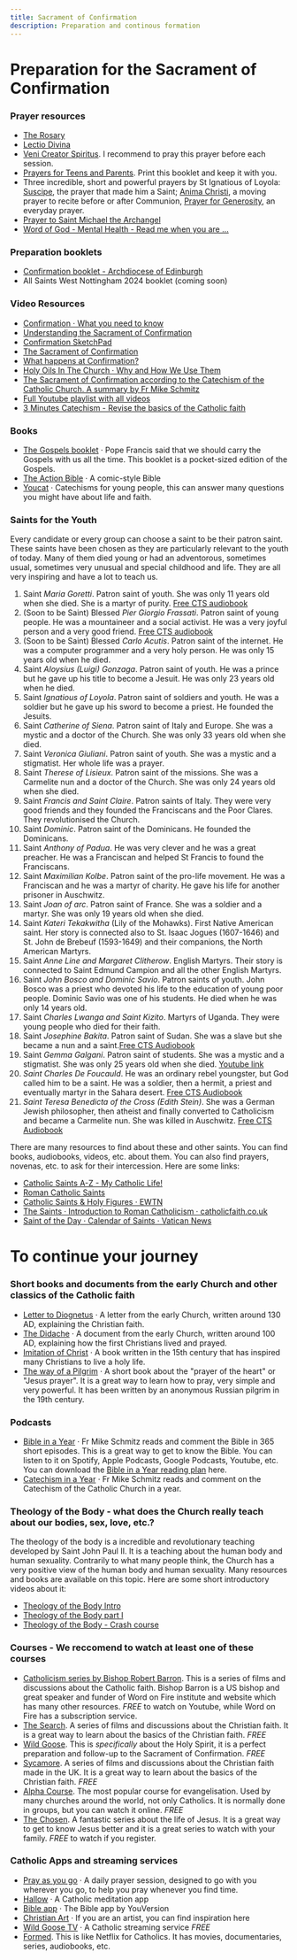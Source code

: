 ```yaml
---
title: Sacrament of Confirmation
description: Preparation and continous formation
---
```


# Preparation for the Sacrament of Confirmation

### Prayer resources
- [The Rosary](https://www.ndcys.com/wp-content/uploads/2024/05/Rosary.pdf)
- [Lectio Divina](https://youtu.be/gKYEOc3ik9k?si=Mfk6hmiZP6jUUiq6)
- [Veni Creator Spiritus](https://reginacaeliparish.org/documents/Veni%20Creator%20Spirtus.pdf). I recommend to pray this prayer before each session.
- [Prayers for Teens and Parents](https://holycomforterparish.org/wp-content/uploads/2012/01/Teen-and-Parent-Prayer-Booklet.pdf). Print this booklet and keep it with you.
- Three incredible, short and powerful prayers by St Ignatious of Loyola: [Suscipe](https://catholicresources.education/wp-content/uploads/2024/02/Offering_and_Prayer_of_St._Ignatius_Loyola.PDF-__Suscipe_.pdf), the prayer that made him a Saint; [Anima Christi](https://www.holyspiritcathparish.org/wp-content/uploads/2013/02/February-Anima-Christi-Prayer-Card.pdf), a moving prayer to recite before or after Communion, [Prayer for Generosity](https://catholicresources.education/wp-content/uploads/2024/02/Prayer_of_St._Ignatius_Loyola.pdf), an everyday prayer.
- [Prayer to Saint Michael the Archangel](https://www.archtoronto.org/contentassets/8d6f4908c15043c98d988a057572e160/prayer-to-st.-michael.pdf)
- [Word of God - Mental Health - Read me when you are ...](https://www.ndcys.com/wp-content/uploads/2024/05/Read-me-when.pdf)

### Preparation booklets
- [Confirmation booklet - Archdiocese of Edinburgh](https://archedinburgh.org/wp-content/uploads/Confirmation-Booklet-1.pdf)
- All Saints West Nottingham 2024 booklet (coming soon)

### Video Resources
- [Confirmation · What you need to know](https://youtu.be/YdymHdMpDv4?si=25XISFrgSfnI_oB0)
- [Understanding the Sacrament of Confirmation](https://www.youtube.com/watch?v=G3NeOL8zmG0)
- [Confirmation SketchPad](https://www.youtube.com/watch?v=Lu3MoT_egFI)
- [The Sacrament of Confirmation](https://www.youtube.com/watch?v=nXqKkTcLtqs)
- [What happens at Confirmation?](https://www.youtube.com/watch?v=49tLYYagp2Q)
- [Holy Oils In The Church · Why and How We Use Them](https://www.youtube.com/watch?v=A131j0yFcM0)
- [The Sacrament of Confirmation according to the Catechism of the Catholic Church. A summary by Fr Mike Schmitz](https://youtu.be/82nEFH6ZWfM?si=frrV2ftefZDYHcFM)
- [Full Youtube playlist with all videos](https://youtube.com/playlist?list=PLCAcSnwZO_hhN5qpvx6QxijVQlvTU9SZw&si=8-fAcjPuJ13yXnUp)
- [3 Minutes Catechism - Revise the basics of the Catholic faith](https://youtube.com/playlist?list=PLIcePO_eJb2_EElTdFm1PFLNkH17EQcV-&si=IsM9MwdePU2i7dmS)

### Books
- [The Gospels booklet](https://www.pilgrimgifts.co.uk/products/new-revised-standard-version-the-gospels-pocket-sized-edition-by-bible-society-uk) · Pope Francis said that we should carry the Gospels with us all the time. This booklet is a pocket-sized edition of the Gospels.
- [The Action Bible](https://www.theactionbible.com/) ·   A comic-style Bible
- [Youcat](https://www.youcat.org/) · Catechisms for young people, this can answer many questions you might have about life and faith.


### Saints for the Youth
Every candidate or every group can choose a saint to be their patron saint.
These saints have been chosen as they are particularly relevant to the youth of today. Many of them died young or had an adventorous, sometimes usual, sometimes very unusual and special childhood and life. They are all very inspiring and have a lot to teach us.
1. Saint *Maria Goretti*. Patron saint of youth. She was only 11 years old when she died. She is a martyr of purity. [Free CTS audiobook](https://www.ctsbooks.org/cts-online/cts-audio/st-maria-goretti/)
1. (Soon to be Saint) Blessed *Pier Giorgio Frassati*. Patron saint of young people. He was a mountaineer and a social activist. He was a very joyful person and a very good friend. [Free CTS audiobook](https://www.ctsbooks.org/cts-online/cts-audio/bl-pier-giorgio-frassati/)
1. (Soon to be Saint) Blessed *Carlo Acutis*. Patron saint of the internet. He was a computer programmer and a very holy person. He was only 15 years old when he died.
1. Saint *Aloysius (Luigi) Gonzaga*. Patron saint of youth. He was a prince but he gave up his title to become a Jesuit. He was only 23 years old when he died.
1. Saint *Ignatious of Loyola*. Patron saint of soldiers and youth. He was a soldier but he gave up his sword to become a priest. He founded the Jesuits.
1. Saint *Catherine of Siena*. Patron saint of Italy and Europe. She was a mystic and a doctor of the Church. She was only 33 years old when she died.
1. Saint *Veronica Giuliani*. Patron saint of youth. She was a mystic and a stigmatist. Her whole life was a prayer.
1. Saint *Therese of Lisieux*. Patron saint of the missions. She was a Carmelite nun and a doctor of the Church. She was only 24 years old when she died.
1. Saint *Francis and Saint Claire*. Patron saints of Italy. They were very good friends and they founded the Franciscans and the Poor Clares. They revolutionised the Church.
1. Saint *Dominic*. Patron saint of the Dominicans. He founded the Dominicans.
1. Saint *Anthony of Padua*. He was very clever and he was a great preacher. He was a Franciscan and helped St Francis to found the Franciscans.
1. Saint *Maximilian Kolbe*. Patron saint of the pro-life movement. He was a Franciscan and he was a martyr of charity. He gave his life for another prisoner in Auschwitz.
1. Saint *Joan of arc*. Patron saint of France. She was a soldier and a martyr. She was only 19 years old when she died.
1. Saint *Kateri Tekakwitha* (Lily of the Mohawks). First Native American saint. Her story is connected also to St. Isaac Jogues (1607-1646) and St. John de Brebeuf (1593-1649) and their companions, the North American Martyrs.
1. Saint *Anne Line and Margaret Clitherow*. English Martyrs. Their story is connected to Saint Edmund Campion and all the other English Martyrs.
1. Saint *John Bosco and Dominic Savio*. Patron saints of youth. John Bosco was a priest who devoted his life to the education of young poor people. Dominic Savio was one of his students. He died when he was only 14 years old.
1. Saint *Charles Lwanga and Saint Kizito*. Martyrs of Uganda. They were young people who died for their faith.
1. Saint *Josephine Bakita*. Patron saint of Sudan. She was a slave but she became a nun and a saint.[Free CTS Audiobook](https://www.ctsbooks.org/cts-online/cts-audio/st-josephine-bakhita/)
1. Saint *Gemma Galgani*. Patron saint of students. She was a mystic and a stigmatist. She was only 25 years old when she died. [Youtube link](https://www.youtube.com/watch?v=jJfwehSWnCY&list=PLdSm8Th-dr8tgsdEs2DqJr6QQpNGtthUV)
2. *Saint Charles De Foucauld*. He was an ordinary rebel youngster, but God called him to be a saint. He was a soldier, then a hermit, a priest and eventually martyr in the Sahara desert. [Free CTS Audiobook](https://www.ctsbooks.org/cts-online/cts-audio/charles-de-foucauld/)
3. *Saint Teresa Benedicta of the Cross (Edith Stein)*. She was a German Jewish philosopher, then atheist and finally  converted to Catholicism and became a Carmelite nun. She was killed in Auschwitz. [Free CTS Audiobook](https://www.ctsbooks.org/cts-online/cts-audio/edith-stein/)

There are many resources to find about these and other saints. You can find books, audiobooks, videos, etc. about them. You can also find prayers, novenas, etc. to ask for their intercession. Here are some links:
- [Catholic Saints A-Z - My Catholic Life!](https://mycatholic.life/saints/)
- [Roman Catholic Saints](https://www.roman-catholic-saints.com)
- [Catholic Saints & Holy Figures · EWTN](https://www.ewtn.com/catholicism/saints)
- [The Saints · Introduction to Roman Catholicism · catholicfaith.co.uk](http://catholicfaith.co.uk/saints)
- [Saint of the Day · Calendar of Saints · Vatican News](https://www.vaticannews.va/en/saints.html)


# To continue your journey

### Short books and documents from the early Church and other classics of the Catholic faith
- [Letter to Diognetus](https://www.newadvent.org/fathers/0101.htm) · A letter from the early Church, written around 130 AD, explaining the Christian faith.
- [The Didache](https://www.newadvent.org/fathers/0714.htm) · A document from the early Church, written around 100 AD, explaining how the first Christians lived and prayed.
- [Imitation of Christ](https://www.ccel.org/ccel/kempis/imitation.html) · A book written in the 15th century that has inspired many Christians to live a holy life.
- [The way of a Pilgrim](https://maryourhelp.org/e-books/catholic-books/The-Way-of-a-Pilgrim.pdf) · A short book about the "prayer of the heart" or "Jesus prayer". It is a great way to learn how to pray, very simple and very powerful. It has been written by an anonymous Russian pilgrim in the 19th century.

### Podcasts
- [Bible in a Year](https://www.ascensionpress.com/bibleinayear) · Fr Mike Schmitz reads and comment the Bible in 365 short episodes. This is a great way to get to know the Bible. You can listen to it on Spotify, Apple Podcasts, Google Podcasts, Youtube, etc. You can download the [Bible in a Year reading plan](https://bnspcatholic.org/wp-content/uploads/2021/01/the-official-365-day-reading-plan-for-the-bible-in-a-year.pdf) here.
- [Catechism in a Year](https://www.ascensionpress.com/catechisminayear) · Fr Mike Schmitz reads and comment on the Catechism of the Catholic Church in a year.

### Theology of the Body - what does the Church really teach about our bodies, sex, love, etc.?
The theology of the body is a incredible and revolutionary teaching developed by Saint John Paul II. It is a teaching about the human body and human sexuality. Contrarily to what many people think, the Church has a very positive view of the human body and human sexuality. Many resources and books are available on this topic. Here are some short introductory videos about it:
- [Theology of the Body Intro](https://youtu.be/jl-N8Eji8Q0?si=oZijiQ9jAFF1HnFQ)
- [Theology of the Body part I](https://youtu.be/cqrD-d_jiw8?si=lbFKvGjRyixg-Q_z)
- [Theology of the Body - Crash course](https://ascensionpress.com/pages/tob-crash-course)

### Courses - We reccomend to watch at least one of these courses
- [Catholicism series by Bishop Robert Barron](https://youtube.com/playlist?list=PLfHAaQBH7FelvkvlF_OExqvMXaHJ3HjTY&si=nUyO7p5quDpkAQ4a). This is a series of films and discussions about the Catholic faith. Bishop Barron is a US bishop and great speaker and funder of Word on Fire institute and website which has many other resources. *FREE* to watch on Youtube, while Word on Fire has a subscription service.
- [The Search](https://www.thesearchbegins.org). A series of films and discussions about the Christian faith. It is a great way to learn about the basics of the Christian faith. *FREE*
- [Wild Goose](https://wildgoose.tv/programs/collection-wlknyrzsacq?category_id=23145). This is *specifically* about the Holy Spirit, it is a perfect preparation and follow-up to the Sacrament of Confirmation. *FREE*
- [Sycamore](https://www.sycamore.fm/). A series of films and discussions about the Christian faith made in the UK. It is a great way to learn about the basics of the Christian faith. *FREE*
- [Alpha Course](https://youtube.com/playlist?list=PLgXlx7pDeVhQ1MUhydQojpBcUHTMPDHme&si=OJrqhUi7QoFK-Qs0). The most popular course for evangelisation. Used by many churches around the world, not only Catholics. It is normally done in groups, but you can watch it online. *FREE*
- [The Chosen](https://watch.thechosen.tv). A fantastic series about the life of Jesus. It is a great way to get to know Jesus better and it is a great series to watch with your family. *FREE* to watch if you register.

### Catholic Apps and streaming services
- [Pray as you go](https://pray-as-you-go.org) · A daily prayer session, designed to go with you wherever you go, to help you pray whenever you find time.
- [Hallow](https://hallow.com) · A Catholic meditation app
- [Bible app](https://www.bible.com) · The Bible app by YouVersion
- [Christian Art](https://www.christianart.org) · If you are an artist, you can find inspiration here
- [Wild Goose TV](https://wildgoose.tv) · A Catholic streaming service *FREE*
- [Formed](https://watch.formed.org). This is like Netflix for Catholics. It has movies, documentaries, series, audiobooks, etc.
